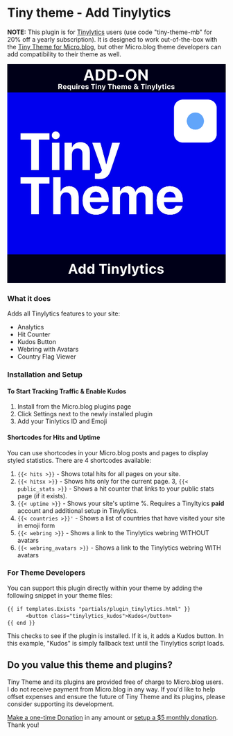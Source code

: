 # Tiny theme - Add Tinylytics

**NOTE:** This plugin is for [Tinylytics](https://tinylytics.app) users (use code "tiny-theme-mb" for 20% off a yearly subscription). It is designed to work out-of-the-box with the [Tiny Theme for Micro.blog](https://tinyformicro.blog), but other Micro.blog theme developers can add compatibility to their theme as well.

![Tiny Theme Head Graphic](https://github.com/MattSLangford/Tiny-theme-Tinylytics/blob/main/screenshot.jpg?raw=true)

### What it does
Adds all Tinylytics features to your site:

- Analytics
- Hit Counter
- Kudos Button
- Webring with Avatars
- Country Flag Viewer

### Installation and Setup

#### To Start Tracking Traffic & Enable Kudos
1. Install from the Micro.blog plugins page
2. Click Settings next to the newly installed plugin
3. Add your Tinlytics ID and Emoji


#### Shortcodes for Hits and Uptime
You can use shortcodes in your Micro.blog posts and pages to display styled statistics. There are 4 shortcodes available:

1. `{{< hits >}}` - Shows total hits for all pages on your site.
2. `{{< hitsx >}}` - Shows hits only for the current page.
3, `{{< public_stats >}}` - Shows a hit counter that links to your public stats page (if it exists).
3. `{{< uptime >}}` - Shows your site's uptime %. Requires a Tinyltyics **paid** account and additional setup in Tinylytics.
4. `{{< countries >}}'` - Shows a list of countries that have visited your site in emoji form
5. `{{< webring >}}` - Shows a link to the Tinylytics webring WITHOUT avatars
6. `{{< webring_avatars >}}` - Shows a link to the Tinylytics webring WITH avatars



### For Theme Developers

You can support this plugin directly within your theme by adding the following snippet in your theme files:

```
{{ if templates.Exists "partials/plugin_tinylytics.html" }}
	  <button class="tinylytics_kudos">Kudos</button>
{{ end }}
```

This checks to see if the plugin is installed. If it is, it adds a Kudos button. In this example, "Kudos" is simply fallback text until the Tinylytics script loads.

## Do you value this theme and plugins?

Tiny Theme and its plugins are provided free of charge to Micro.blog users. I do not receive payment from Micro.blog in any way. If you'd like to help offset expenses and ensure the future of Tiny Theme and its plugins, please consider supporting its development.

[Make a one-time Donation](https://donate.stripe.com/5kAeV7gWk9fk7aE7ss) in any amount or [setup a $5 monthly donation](https://buy.stripe.com/28odR3eOc2QWeD6cMN). Thank you!



